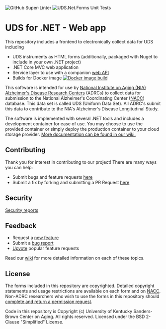 ![GitHub Super-Linter](https://github.com/UK-SBCoA/uniform-data-set-dotnet-web/actions/workflows/super-linter.yml/badge.svg) ![UDS.Net.Forms Unit Tests](https://github.com/UK-SBCoA/uniform-data-set-dotnet-web/actions/workflows/unit-tests.yml/badge.svg)
# UDS for .NET - Web app

This repository includes a frontend to electronically collect data for UDS including

* UDS instruments as HTML forms (additionally, packaged with Nuget to include in your own .NET project)
* .NET Core MVC web application
* Service layer to use with a companion [web API](https://github.com/UK-SBCoA/uniform-data-set-dotnet-api)
* Builds for Docker image [![Docker image build](https://github.com/UK-SBCoA/uniform-data-set-dotnet-web/actions/workflows/container-release.yml/badge.svg?branch=release)](https://github.com/orgs/UK-SBCoA/packages/container/package/uniform-data-set-dotnet-web)

This software is intended for use by [National Institute on Aging (NIA) Alzheimer's Disease Research Centers](https://www.nia.nih.gov/research/dn/national-alzheimers-coordinating-center-nacc) (ADRCs) to collect data for submission to the National Alzheimer's Coordinating Center ([NACC](https://naccdata.org/)) database. This data set is called UDS (Uniform Data Set). All ADRC's submit this data to contribute to the NIA's Alzheimer's Disease Longitudinal Study.

The software is implemented with several .NET tools and includes a development container for ease of use. You may choose to use the provided container or simply deploy the production container to your cloud storage provider. [More documentation can be found in our wiki.](https://github.com/UK-SBCoA/uniform-data-set-dotnet/wiki)

## Contributing
Thank you for interest in contributing to our project! There are many ways you can help:
* Submit bugs and feature requests [here](Discussions)
* Submit a fix by forking and submitting a PR Request [here](CONTRIBUTING.md)

## Security
[Security reports](SECURITY.md)

## Feedback
* Request a [new feature](Discussions)
* Submit a [bug report](Issues)
* [Upvote](Discussions) popular feature requests

Read our [wiki](https://github.com/UK-SBCoA/uniform-data-set-dotnet/wiki) for more detailed information on each of these topics.

## License
The forms included in this repository are copyrighted. Detailed copyright statements and usage restrictions are available on each form and on [NACC](https://naccdata.org/data-collection/guidelines-copyright). Non-ADRC researchers who wish to use the forms in this repository should [complete and return a permission request](https://files.alz.washington.edu/nacc-permission-form.pdf).

Code in this repository is Copyright (c) University of Kentucky Sanders-Brown Center on Aging. All rights reserved. Licensed under the BSD 2-Clause "Simplified" License.
